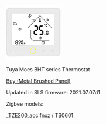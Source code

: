 ![icon](icon.png)

Tuya Moes BHT series Thermostat

[Buy (Metal Brushed Panel)](http://alli.pub/5vs5nl)

Updated in SLS firmware: 2021.07.07d1

Zigbee models:

_TZE200_aoclfnxz / TS0601
